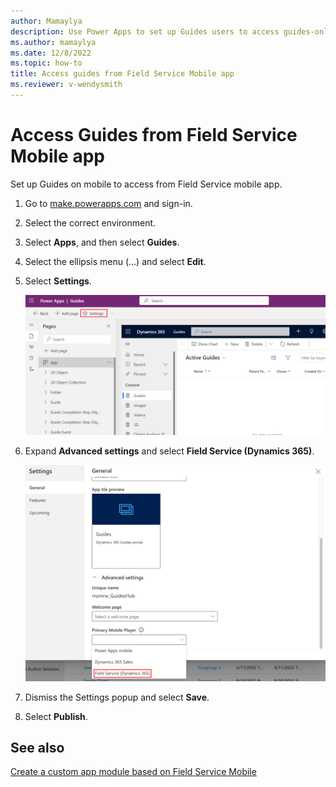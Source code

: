 ```yaml
---
author: Mamaylya
description: Use Power Apps to set up Guides users to access guides-only experience via Field Service app.
ms.author: mamaylya
ms.date: 12/8/2022
ms.topic: how-to
title: Access guides from Field Service Mobile app
ms.reviewer: v-wendysmith
---
```


# Access Guides from Field Service Mobile app

Set up Guides on mobile to access from Field Service mobile app.

1. Go to [make.powerapps.com](https://make.preview.powerapps.com/) and sign-in.

1. Select the correct environment.

1. Select **Apps**, and then select **Guides**.

1. Select the ellipsis menu (...) and select **Edit**.

1. Select **Settings**.

     ![Selecting the Guides app in Power Apps and select Settings.](media/power-apps-settings.PNG "Selecting the Guides app in Power Apps and then Settings")

1. Expand **Advanced settings** and select **Field Service (Dynamics 365)**.

     ![Selecting Advanced settings and Field Service.](media/settings-advanced-settings.PNG "Selecting Advanced settings and Field Service")

1. Dismiss the Settings popup and select **Save**.

1. Select **Publish**.

## See also

[Create a custom app module based on Field Service Mobile](/dynamics365/field-service/mobile-powerapp-copy-app-module)
